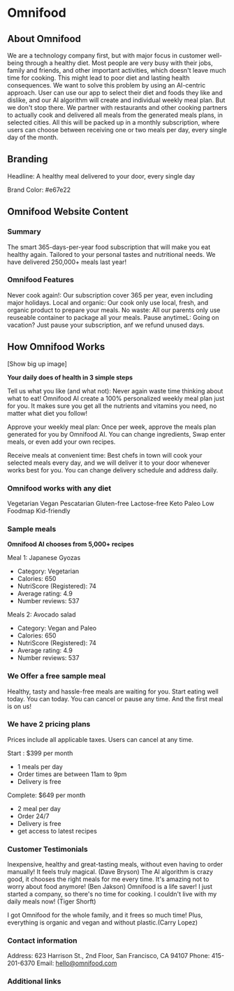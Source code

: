 # Omnifood

## About Omnifood

We are a technology company first, but with major focus in customer well-being through a healthy diet. Most people are very busy with their jobs, family and friends, and other important activities, which doesn't leave much time for cooking. This might lead to poor diet and lasting health consequences. We want to solve this problem by using an AI-centric approach. User can use our app to select their diet and foods they like and dislike, and our AI algorithm will create and individual weekly meal plan. But we don't stop there. We partner with restaurants and other cooking partners to actually cook and delivered all meals from the generated meals plans, in selected cities. All this will be packed up in a monthly subscription, where users can choose between receiving one or two meals per day, every single day of the month.

## Branding

Headline: A healthy meal delivered to your door, every single day

Brand Color: #e67e22

## Omnifood Website Content

### Summary

The smart 365-days-per-year food subscription that will make you eat healthy again. Tailored to your personal tastes and nutritional needs. We have delivered 250,000+ meals last year!

### Omnifood Features

Never cook again!: Our subscription cover 365 per year, even including major holidays.
Local and organic: Our cook only use local, fresh, and organic product to prepare your meals.
No waste: All our parents only use reuseable container to package all your meals.
Pause anytimeL: Going on vacation? Just pause your subscription, anf we refund unused days.

## How Omnifood Works

[Show big up image]

**Your daily does of health in 3 simple steps**

Tell us what you like (and what not): Never again waste time thinking about what to eat! Omnifood AI create a 100% personalized weekly meal plan just for you. It makes sure you get all the nutrients and vitamins you need, no matter what diet you follow!

Approve your weekly meal plan: Once per week, approve the meals plan generated for you by Omnifood AI. You can change ingredients, Swap enter meals, or even add your own recipes.

Receive meals at convenient time: Best chefs in town will cook your selected meals every day, and we will deliver it to your door whenever works best for you. You can change delivery schedule and address daily.

### Omnifood works with any diet

Vegetarian
Vegan
Pescatarian
Gluten-free
Lactose-free
Keto
Paleo
Low Foodmap
Kid-friendly

### Sample meals

**Omnifood AI chooses from 5,000+ recipes**

Meal 1: Japanese Gyozas

- Category: Vegetarian
- Calories: 650
- NutriScore (Registered): 74
- Average rating: 4.9
- Number reviews: 537

Meals 2: Avocado salad

- Category: Vegan and Paleo
- Calories: 650
- NutriScore (Registered): 74
- Average rating: 4.9
- Number reviews: 537

### We Offer a free sample meal

Healthy, tasty and hassle-free meals are waiting for you. Start eating well today. You can today. You can cancel or pause any time. And the first meal is on us!

### We have 2 pricing plans

Prices include all applicable taxes. Users can cancel at any time.

Start : $399 per month

- 1 meals per day
- Order times are between 11am to 9pm
- Delivery is free

Complete: $649 per month

- 2 meal per day
- Order 24/7
- Delivery is free
- get access to latest recipes

### Customer Testimonials

Inexpensive, healthy and great-tasting meals, without even having to order manually! It feels truly magical. (Dave Bryson)
The AI algorithm is crazy good, it chooses the right meals for me every time. It's amazing not to worry about food anymore! (Ben Jakson)
Omnifood is a life saver! I just started a company, so there's no time for cooking. I couldn't live with my daily meals now!
(Tiger Shorft)

I got Omnifood for the whole family, and it frees so much time! Plus, everything is organic and vegan and without plastic.(Carry Lopez)

### Contact information

Address: 623 Harrison St., 2nd Floor, San Francisco, CA 94107
Phone: 415-201-6370
Email: hello@omnifood.com

### Additional links

###
